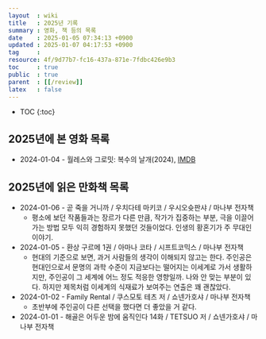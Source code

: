 ```yaml
---
layout  : wiki
title   : 2025년 기록
summary : 영화, 책 등의 목록
date    : 2025-01-05 07:34:13 +0900
updated : 2025-01-07 04:17:53 +0900
tag     : 
resource: 4f/9d77b7-fc16-437a-871e-7fdbc426e9b3
toc     : true
public  : true
parent  : [[/review]]
latex   : false
---
```

* TOC
{:toc}

## 2025년에 본 영화 목록

- 2024-01-04 - 월레스와 그로밋: 복수의 날개(2024), [IMDB](https://www.imdb.com/title/tt17163970/)

## 2025년에 읽은 만화책 목록

- 2024-01-06 - 곧 죽을 거니까 / 우치다테 마키코 / 우시오슛판샤 / 마나부 전자책
    - 평소에 보던 작품들과는 장르가 다른 만큼, 작가가 집중하는 부분, 극을 이끌어가는 방법 모두 익히 경험하지 못했던 것들이었다. 인생의 황혼기가 주 무대인 이야기.
- 2024-01-05 - 환상 구르메 1권 / 아마나 코타 / 시프트코믹스 / 마나부 전자책
    - 현대의 기준으로 보면, 과거 사람들의 생각이 이해되지 않고는 한다. 주인공은 현대인으로서 문명의 과학 수준이 지금보다는 떨어지는 이세계로 가서 생활하지만, 주인공이 그 세계에 어느 정도 적응한 영향일까. 나와 안 맞는 부분이 있다. 하지만 제목처럼 이세계의 식재료가 보여주는 연출은 꽤 괜찮았다.
- 2024-01-02 - Family Rental / 쿠스모토 테츠 저 / 쇼넨가호샤 / 마나부 전자책
    - 초반부에 주인공이 다른 선택을 했다면 더 좋았을 거 같다.
- 2024-01-01 - 해골은 어두운 밤에 움직인다 14화 / TETSUO 저 / 쇼넨가호샤 / 마나부 전자책

# 
